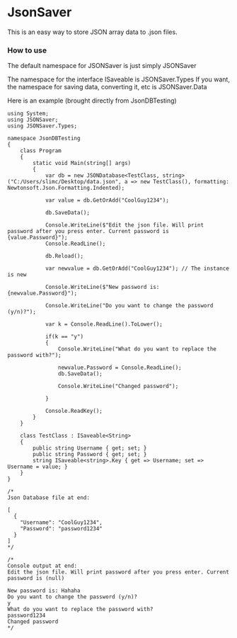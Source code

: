 # JsonSaver
This is an easy way to store JSON array data to .json files.
### How to use
The default namespace for JSONSaver is just simply JSONSaver

The namespace for the interface ISaveable is JSONSaver.Types
If you want, the namespace for saving data, converting it, etc is JSONSaver.Data

Here is an example (brought directly from JsonDBTesting)
```
using System;
using JSONSaver;
using JSONSaver.Types;

namespace JsonDBTesting
{
	class Program
	{
		static void Main(string[] args)
		{
			var db = new JSONDatabase<TestClass, string>("C:/Users/slimc/Desktop/data.json", a => new TestClass(), formatting: Newtonsoft.Json.Formatting.Indented);

			var value = db.GetOrAdd("CoolGuy1234");

			db.SaveData();

			Console.WriteLine($"Edit the json file. Will print password after you press enter. Current password is {value.Password}");
			Console.ReadLine();

			db.Reload();

			var newvalue = db.GetOrAdd("CoolGuy1234"); // The instance is new

			Console.WriteLine($"New password is: {newvalue.Password}");

			Console.WriteLine("Do you want to change the password (y/n)?");

			var k = Console.ReadLine().ToLower();
			
			if(k == "y")
			{
				Console.WriteLine("What do you want to replace the password with?");

				newvalue.Password = Console.ReadLine();
				db.SaveData();

				Console.WriteLine("Changed password");
				
			}

			Console.ReadKey();
		}
	}

	class TestClass : ISaveable<String>
	{
		public string Username { get; set; }
		public string Password { get; set; }
		string ISaveable<string>.Key { get => Username; set => Username = value; }
	}
}

/*
Json Database file at end:

[
  {
    "Username": "CoolGuy1234",
    "Password": "password1234"
  }
]
*/

/*
Console output at end:
Edit the json file. Will print password after you press enter. Current password is (null)

New password is: Hahaha
Do you want to change the password (y/n)?
y
What do you want to replace the password with?
password1234
Changed password
*/
```

